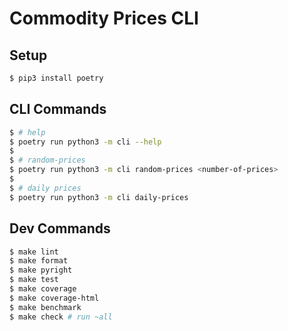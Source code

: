 # Commodity Prices CLI

## Setup

```bash
$ pip3 install poetry
```


## CLI Commands

```bash
$ # help
$ poetry run python3 -m cli --help
$
$ # random-prices
$ poetry run python3 -m cli random-prices <number-of-prices>
$
$ # daily prices
$ poetry run python3 -m cli daily-prices
```

## Dev Commands

```bash
$ make lint
$ make format
$ make pyright
$ make test
$ make coverage
$ make coverage-html
$ make benchmark
$ make check # run ~all
```